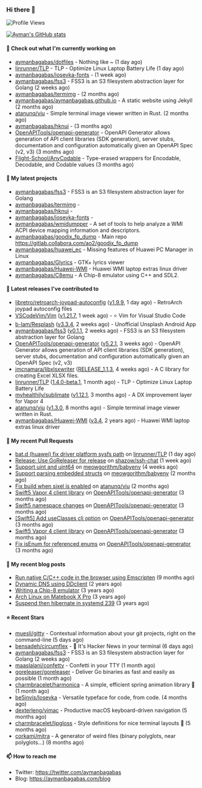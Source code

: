 ### Hi there 👋

![Profile Views](https://komarev.com/ghpvc/?username=aymanbagabas&label=PROFILE+VIEWS)

[![Ayman's GitHub stats](https://github-readme-stats.vercel.app/api?username=aymanbagabas&count_private=true&show_icons=true)](https://github.com/anuraghazra/github-readme-stats)

#### 👷 Check out what I'm currently working on

- [aymanbagabas/dotfiles](https://github.com/aymanbagabas/dotfiles) - Nothing like ~ (1 day ago)
- [linrunner/TLP](https://github.com/linrunner/TLP) - TLP - Optimize Linux Laptop Battery Life (1 day ago)
- [aymanbagabas/iosevka-fonts](https://github.com/aymanbagabas/iosevka-fonts) -  (1 week ago)
- [aymanbagabas/fss3](https://github.com/aymanbagabas/fss3) - FSS3 is an S3 filesystem abstraction layer for Golang (2 weeks ago)
- [aymanbagabas/termimg](https://github.com/aymanbagabas/termimg) -  (2 months ago)
- [aymanbagabas/aymanbagabas.github.io](https://github.com/aymanbagabas/aymanbagabas.github.io) - A static website using Jekyll (2 months ago)
- [atanunq/viu](https://github.com/atanunq/viu) - Simple terminal image viewer written in Rust. (2 months ago)
- [aymanbagabas/hknui](https://github.com/aymanbagabas/hknui) -  (3 months ago)
- [OpenAPITools/openapi-generator](https://github.com/OpenAPITools/openapi-generator) - OpenAPI Generator allows generation of API client libraries (SDK generation), server stubs, documentation and configuration automatically given an OpenAPI Spec (v2, v3) (3 months ago)
- [Flight-School/AnyCodable](https://github.com/Flight-School/AnyCodable) - Type-erased wrappers for Encodable, Decodable, and Codable values (3 months ago)

#### 🌱 My latest projects

- [aymanbagabas/fss3](https://github.com/aymanbagabas/fss3) - FSS3 is an S3 filesystem abstraction layer for Golang
- [aymanbagabas/termimg](https://github.com/aymanbagabas/termimg) - 
- [aymanbagabas/hknui](https://github.com/aymanbagabas/hknui) - 
- [aymanbagabas/iosevka-fonts](https://github.com/aymanbagabas/iosevka-fonts) - 
- [aymanbagabas/wmidumpper](https://github.com/aymanbagabas/wmidumpper) - A set of tools to help analyze a WMI ACPI device mapping information and descriptors.
- [aymanbagabas/goodix_fp_dump](https://github.com/aymanbagabas/goodix_fp_dump) - Main repo https://gitlab.collabora.com/ao2/goodix_fp_dump
- [aymanbagabas/huawei_ec](https://github.com/aymanbagabas/huawei_ec) - Missing features of Huawei PC Manager in Linux
- [aymanbagabas/Glyrics](https://github.com/aymanbagabas/Glyrics) - GTK&#43; lyrics viewer
- [aymanbagabas/Huawei-WMI](https://github.com/aymanbagabas/Huawei-WMI) - Huawei WMI laptop extras linux driver
- [aymanbagabas/C8emu](https://github.com/aymanbagabas/C8emu) - A Chip-8 emulator using C&#43;&#43; and SDL2.

#### 🔭 Latest releases I've contributed to

- [libretro/retroarch-joypad-autoconfig](https://github.com/libretro/retroarch-joypad-autoconfig) ([v1.9.9](https://github.com/libretro/retroarch-joypad-autoconfig/releases/tag/v1.9.9), 1 day ago) - RetroArch joypad autoconfig files
- [VSCodeVim/Vim](https://github.com/VSCodeVim/Vim) ([v1.21.7](https://github.com/VSCodeVim/Vim/releases/tag/v1.21.7), 1 week ago) - :star: Vim for Visual Studio Code
- [b-lam/Resplash](https://github.com/b-lam/Resplash) ([v3.3.4](https://github.com/b-lam/Resplash/releases/tag/v3.3.4), 2 weeks ago) - Unofficial Unsplash Android App
- [aymanbagabas/fss3](https://github.com/aymanbagabas/fss3) ([v0.1.1](https://github.com/aymanbagabas/fss3/releases/tag/v0.1.1), 2 weeks ago) - FSS3 is an S3 filesystem abstraction layer for Golang
- [OpenAPITools/openapi-generator](https://github.com/OpenAPITools/openapi-generator) ([v5.2.1](https://github.com/OpenAPITools/openapi-generator/releases/tag/v5.2.1), 3 weeks ago) - OpenAPI Generator allows generation of API client libraries (SDK generation), server stubs, documentation and configuration automatically given an OpenAPI Spec (v2, v3)
- [jmcnamara/libxlsxwriter](https://github.com/jmcnamara/libxlsxwriter) ([RELEASE_1.1.3](https://github.com/jmcnamara/libxlsxwriter/releases/tag/RELEASE_1.1.3), 4 weeks ago) - A C library for creating Excel XLSX files.
- [linrunner/TLP](https://github.com/linrunner/TLP) ([1.4.0-beta.1](https://github.com/linrunner/TLP/releases/tag/1.4.0-beta.1), 1 month ago) - TLP - Optimize Linux Laptop Battery Life
- [myhealthily/sublimate](https://github.com/myhealthily/sublimate) ([v1.12.1](https://github.com/myhealthily/sublimate/releases/tag/v1.12.1), 3 months ago) - A DX improvement layer for Vapor 4
- [atanunq/viu](https://github.com/atanunq/viu) ([v1.3.0](https://github.com/atanunq/viu/releases/tag/v1.3.0), 8 months ago) - Simple terminal image viewer written in Rust.
- [aymanbagabas/Huawei-WMI](https://github.com/aymanbagabas/Huawei-WMI) ([v3.4](https://github.com/aymanbagabas/Huawei-WMI/releases/tag/v3.4), 2 years ago) - Huawei WMI laptop extras linux driver

#### 🔨 My recent Pull Requests

- [bat.d (huawei) fix driver platform sysfs path](https://github.com/linrunner/TLP/pull/577) on [linrunner/TLP](https://github.com/linrunner/TLP) (1 day ago)
- [Release: Use GoReleaser for release](https://github.com/shazow/ssh-chat/pull/400) on [shazow/ssh-chat](https://github.com/shazow/ssh-chat) (1 week ago)
- [Support uint and uint64](https://github.com/meowgorithm/babyenv/pull/2) on [meowgorithm/babyenv](https://github.com/meowgorithm/babyenv) (4 weeks ago)
- [Support parsing embedded structs](https://github.com/meowgorithm/babyenv/pull/1) on [meowgorithm/babyenv](https://github.com/meowgorithm/babyenv) (2 months ago)
- [Fix build when sixel is enabled](https://github.com/atanunq/viu/pull/76) on [atanunq/viu](https://github.com/atanunq/viu) (2 months ago)
- [Swift5 Vapor 4 client library](https://github.com/OpenAPITools/openapi-generator/pull/9625) on [OpenAPITools/openapi-generator](https://github.com/OpenAPITools/openapi-generator) (3 months ago)
- [Swift5 namespace changes](https://github.com/OpenAPITools/openapi-generator/pull/9624) on [OpenAPITools/openapi-generator](https://github.com/OpenAPITools/openapi-generator) (3 months ago)
- [[Swift5] Add useClasses cli option](https://github.com/OpenAPITools/openapi-generator/pull/9608) on [OpenAPITools/openapi-generator](https://github.com/OpenAPITools/openapi-generator) (3 months ago)
- [Swift5 Vapor 4 client library](https://github.com/OpenAPITools/openapi-generator/pull/9583) on [OpenAPITools/openapi-generator](https://github.com/OpenAPITools/openapi-generator) (3 months ago)
- [Fix isEnum for referenced enums](https://github.com/OpenAPITools/openapi-generator/pull/9526) on [OpenAPITools/openapi-generator](https://github.com/OpenAPITools/openapi-generator) (3 months ago)

#### 📜 My recent blog posts

- [Run native C/C&#43;&#43; code in the browser using Emscripten](https://aymanbagabas.com/blog/2020/11/18/run-native-c-c&#43;&#43;-code-in-the-browser-using-emscripten.html) (9 months ago)
- [Dynamic DNS using DDclient](https://aymanbagabas.com/blog/2019/02/16/dynamic-dns-using-ddclient.html) (2 years ago)
- [Writing a Chip-8 emulator](https://aymanbagabas.com/blog/2018/09/17/chip-8-emulator.html) (3 years ago)
- [Arch Linux on Matebook X Pro](https://aymanbagabas.com/blog/2018/07/23/archlinux-on-matebook-x-pro.html) (3 years ago)
- [Suspend then hibernate in systemd 239](https://aymanbagabas.com/blog/2018/07/18/suspend-then-hibernate.html) (3 years ago)

#### ⭐ Recent Stars

- [muesli/gitty](https://github.com/muesli/gitty) - Contextual information about your git projects, right on the command-line (5 days ago)
- [bensadeh/circumflex](https://github.com/bensadeh/circumflex) - 🌿 It&#39;s Hacker News in your terminal (6 days ago)
- [aymanbagabas/fss3](https://github.com/aymanbagabas/fss3) - FSS3 is an S3 filesystem abstraction layer for Golang (2 weeks ago)
- [maaslalani/confetty](https://github.com/maaslalani/confetty) - Confetti in your TTY (1 month ago)
- [goreleaser/goreleaser](https://github.com/goreleaser/goreleaser) - Deliver Go binaries as fast and easily as possible (1 month ago)
- [charmbracelet/harmonica](https://github.com/charmbracelet/harmonica) - A simple, efficient spring animation library 🎼 (1 month ago)
- [be5invis/Iosevka](https://github.com/be5invis/Iosevka) - Versatile typeface for code, from code. (4 months ago)
- [dexterleng/vimac](https://github.com/dexterleng/vimac) - Productive macOS keyboard-driven navigation (5 months ago)
- [charmbracelet/lipgloss](https://github.com/charmbracelet/lipgloss) - Style definitions for nice terminal layouts 👄 (5 months ago)
- [corkami/mitra](https://github.com/corkami/mitra) - A generator of weird files (binary polyglots, near polyglots...) (8 months ago)

#### 📫 How to reach me

- Twitter: https://twitter.com/aymanbagabas
- Blog: https://aymanbagabas.com/blog
